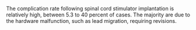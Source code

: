 The complication rate following spinal cord stimulator implantation is relatively high, between 5.3 to 40 percent of cases. The majority are due to the hardware malfunction, such as lead migration, requiring revisions.